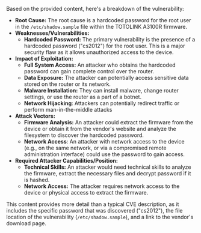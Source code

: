Based on the provided content, here's a breakdown of the vulnerability:

*   **Root Cause:** The root cause is a hardcoded password for the root user in the `/etc/shadow.sample` file within the TOTOLINK A3100R firmware.
*   **Weaknesses/Vulnerabilities:**
    *   **Hardcoded Password:** The primary vulnerability is the presence of a hardcoded password ("cs2012") for the root user. This is a major security flaw as it allows unauthorized access to the device.
*  **Impact of Exploitation:**
    *   **Full System Access:** An attacker who obtains the hardcoded password can gain complete control over the router.
    *   **Data Exposure:** The attacker can potentially access sensitive data stored on the router or its network.
    *   **Malware Installation:** They can install malware, change router settings, or use the router as a part of a botnet.
    *   **Network Hijacking**: Attackers can potentially redirect traffic or perform man-in-the-middle attacks
*   **Attack Vectors:**
    *   **Firmware Analysis:** An attacker could extract the firmware from the device or obtain it from the vendor's website and analyze the filesystem to discover the hardcoded password.
    *   **Network Access**: An attacker with network access to the device (e.g., on the same network, or via a compromised remote administration interface) could use the password to gain access.
*   **Required Attacker Capabilities/Position:**
    *   **Technical Skills:** An attacker would need technical skills to analyze the firmware, extract the necessary files and decrypt password if it is hashed.
    *   **Network Access:** The attacker requires network access to the device or physical access to extract the firmware.

This content provides more detail than a typical CVE description, as it includes the specific password that was discovered ("cs2012"), the file location of the vulnerability (`/etc/shadow.sample`), and a link to the vendor's download page.